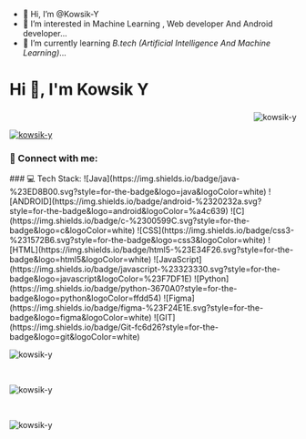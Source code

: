 - 👋 Hi, I’m @Kowsik-Y
- 👀 I’m interested in Machine Learning , Web developer And Android developer...
- 🌱 I’m currently learning *B.tech (Artificial Intelligence And Machine Learning)*...
# Hi 👋, I'm Kowsik Y
<h3 align="center"></h3>

<p align="end"> <img src="https://komarev.com/ghpvc/?username=kowsik-y&label=Profile%20views&color=0e75b6&style=flat" alt="kowsik-y" /> </p>

<p align="start"> <a href="https://github.com/ryo-ma/github-profile-trophy"><img src="https://github-profile-trophy.vercel.app/?username=kowsik-y" alt="kowsik-y" /></a> </p>


### 🔗 Connect with me:
<g class="inbug" stroke="none" stroke-width="1" fill="none" fill-rule="evenodd">
    <path d="M19.479,0 L1.583,0 C0.727,0 0,0.677 0,1.511 L0,19.488 C0,20.323 0.477,21 1.333,21 L19.229,21 C20.086,21 21,20.323 21,19.488 L21,1.511 C21,0.677 20.336,0 19.479,0" class="bug-text-color" transform="translate(63.000000, 0.000000)"></path>
    <path d="M82.479,0 L64.583,0 C63.727,0 63,0.677 63,1.511 L63,19.488 C63,20.323 63.477,21 64.333,21 L82.229,21 C83.086,21 84,20.323 84,19.488 L84,1.511 C84,0.677 83.336,0 82.479,0 Z M71,8 L73.827,8 L73.827,9.441 L73.858,9.441 C74.289,8.664 75.562,7.875 77.136,7.875 C80.157,7.875 81,9.479 81,12.45 L81,18 L78,18 L78,12.997 C78,11.667 77.469,10.5 76.227,10.5 C74.719,10.5 74,11.521 74,13.197 L74,18 L71,18 L71,8 Z M66,18 L69,18 L69,8 L66,8 L66,18 Z M69.375,4.5 C69.375,5.536 68.536,6.375 67.5,6.375 C66.464,6.375 65.625,5.536 65.625,4.5 C65.625,3.464 66.464,2.625 67.5,2.625 C68.536,2.625 69.375,3.464 69.375,4.5 Z" class="background" fill="currentColor"></path>
  </g>
### 💻 Tech Stack:
![Java](https://img.shields.io/badge/java-%23ED8B00.svg?style=for-the-badge&logo=java&logoColor=white) 
![ANDROID](https://img.shields.io/badge/android-%2320232a.svg?style=for-the-badge&logo=android&logoColor=%a4c639)
![C](https://img.shields.io/badge/c-%2300599C.svg?style=for-the-badge&logo=c&logoColor=white)
![CSS](https://img.shields.io/badge/css3-%231572B6.svg?style=for-the-badge&logo=css3&logoColor=white) 
![HTML](https://img.shields.io/badge/html5-%23E34F26.svg?style=for-the-badge&logo=html5&logoColor=white)
![JavaScript](https://img.shields.io/badge/javascript-%23323330.svg?style=for-the-badge&logo=javascript&logoColor=%23F7DF1E) 
![Python](https://img.shields.io/badge/python-3670A0?style=for-the-badge&logo=python&logoColor=ffdd54) 
![Figma](https://img.shields.io/badge/figma-%23F24E1E.svg?style=for-the-badge&logo=figma&logoColor=white)
![GIT](https://img.shields.io/badge/Git-fc6d26?style=for-the-badge&logo=git&logoColor=white)


<p><img align="center" src="https://github-readme-stats.vercel.app/api/top-langs?username=kowsik-y&show_icons=true&locale=en&layout=compact" alt="kowsik-y" /></p>
<br>
<p><img align="center" src="https://github-readme-stats.vercel.app/api?username=kowsik-y&show_icons=true&locale=en" alt="kowsik-y" /></p>
<br>
<p><img align="center" src="https://github-readme-streak-stats.herokuapp.com/?user=kowsik-y&" alt="kowsik-y" /></p>



